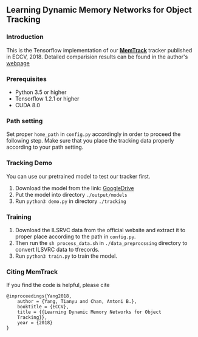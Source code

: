 ## Learning Dynamic Memory Networks for Object Tracking
### Introduction
This is the Tensorflow implementation of our [**MemTrack**](https://arxiv.org/pdf/1803.07268.pdf) tracker published in ECCV, 2018. Detailed comparision results can be found in the author's [webpage](https://tianyu-yang.com)

### Prerequisites

* Python 3.5 or higher
* Tensorflow 1.2.1 or higher
* CUDA 8.0

### Path setting
Set proper `home_path` in `config.py` accordingly in order to proceed the following step. Make sure that you place the tracking data properly according to your path setting.

### Tracking Demo
You can use our pretrained model to test our tracker first. 
1. Download the model from the link: [GoogleDrive](https://drive.google.com/open?id=1ybywFIzVbflj2-n3gDM9kqEP2-LZ4f3l)
2. Put the model into directory `./output/models`
3. Run `python3 demo.py` in directory `./tracking`

### Training
1. Download the ILSRVC data from the official website and extract it to proper place according to the path in `config.py`.
2. Then run the `sh process_data.sh` in `./data_preprocssing` directory to convert ILSVRC data to tfrecords.
3. Run `python3 train.py` to train the model.

### Citing MemTrack
If you find the code is helpful, please cite
```
@inproceedings{Yang2018,
	author = {Yang, Tianyu and Chan, Antoni B.},
	booktitle = {ECCV},
	title = {{Learning Dynamic Memory Networks for Object
	Tracking}},
	year = {2018}
}
```
